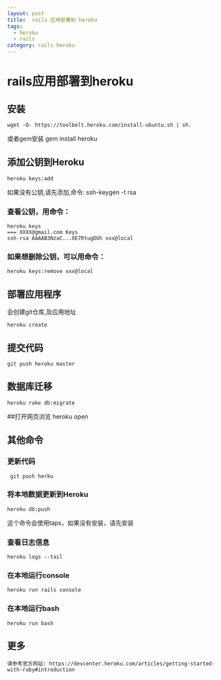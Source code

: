 ```yaml
---
layout: post
title:  rails 应用部署到 heroku
tags:
  - heroku
  - rails
category: rails heroku
---
```


# rails应用部署到heroku

## 安装
    wget -O- https://toolbelt.heroku.com/install-ubuntu.sh | sh.
或者gem安装
    gem install heroku

## 添加公钥到Heroku
    heroku keys:add
如果没有公钥,请先添加,命令:
    ssh-keygen -t rsa

### 查看公钥，用命令：
    heroku keys
	=== XXXX@gmail.com Keys
	ssh-rsa AAAAB3NzaC...XE7RtugDUh xxx@local

### 如果想删除公钥，可以用命令：
    heroku keys:remove xxx@local

## 部署应用程序
会创建git仓库,及应用地址

    heroku create

## 提交代码
    git push heroku master

## 数据库迁移
    heroku rake db:migrate

##打开网页浏览
    heroku open
## 其他命令

### 更新代码
     git push herku


### 将本地数据更新到Heroku
    heroku db:push
这个命令会使用taps，如果没有安装，请先安装

### 查看日志信息
    heroku logs --tail

### 在本地运行console
    heroku run rails console

### 在本地运行bash
    heroku run bash

## 更多
    请参考官方网站: https://devcenter.heroku.com/articles/getting-started-with-ruby#introduction

